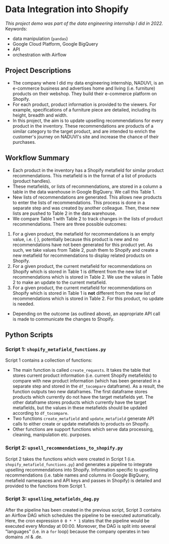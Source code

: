 # Data Integration into Shopify
*This project demo was part of the data engineering internship I did in 2022.*\
Keywords:
* data manipulation (```pandas```)
* Google Cloud Platform, Google BigQuery
* API
* orchestration with Airflow

## Project Descriptions
* The company where I did my data engineering internship, NADUVI, is an e-commerce business and advertises home and living (i.e. furniture) products on their webshop. They build their e-commerce platform on Shopify.
* For each product, product information is provided to the viewers. For example, specifications of a furniture piece are detailed, including its height, breadth and width.
* In this project, the aim is to update upselling recommendations for every product in the inventory. These recommendations are products of a similar category to the target product, and are intended to enrich the customer's journey on NADUVI's site and increase the chance of their purchases.



## Workflow Summary
* Each product in the inventory has a Shopify metafield for similar product recommendations. This metafield is in the format of a list of products (product handles).
* These metafields, or lists of recommendations, are stored in a column a table in the data warehouse in Google BigQuery. We call this Table 1.
* New lists of recommendations are generated. This allows new products to enter the lists of recommendations. This process is done in a separate step and was created by another colleague. Then, these new lists are pushed to Table 2 in the data warehouse.
* We compare Table 1 with Table 2 to track changes in the lists of product recommendations. There are three possible outcomes:
1. For a given product, the metafield for recommendations is an empty value, i.e. { }, potentially because this product is new and no recommendations have not been generated for this product yet. As such, we take values from Table 2, push them to Shopify and create a new metafield for recommendations to display related products on Shopify.
2. For a given product, the current metafield for recommendations on Shopify which is stored in Table 1 is different from the new list of recommendations which is stored in Table 2. We use the values in Table 2 to make an update to the current metafield.
3. For a given product, the current metafield for recommendations on Shopify which is stored in Table 1 is **not** different from the new list of recommendations which is stored in Table 2. For this product, no update is needed.
* Depending on the outcome (as outlined above), an appropriate API call is made to communicate the changes to Shopify.

## Python Scripts
### Script 1: ```shopify_metafield_functions.py```
Script 1 contains a collection of functions:
* The main function is called ```create_requests```. It takes the table that stores current product information (i.e. current Shopify metafields) to compare with new product information (which has been generated in a separate step and stored in the ```df_tocompare``` dataframe). As a result, the function outputs two new dataframes. The first dataframe stores products which currently do not have the target metafields yet. The other dataframe stores products which currently have the target metafields, but the values in these metafields should be updated according to ```df_tocompare```.
* Two functions ```create_metafield``` and ```update_metafield``` generate API calls to either create or update metafields to products on Shopify.
* Other functions are support functions which serve data processing, cleaning, manipulation etc. purposes.

### Script 2: ```upsell_recommendations_to_shopify.py```
Script 2 takes the functions which were created in Script 1 (i.e. ```shopify_metafield_functions.py```) and generates a pipeline to integrate upselling recommendations into Shopify. Information specific to upselling recommendations (i.e. table names and columns in Google BigQuery, metafield namespaces and API keys and passes in Shopify) is detailed and provided to the functions from Script 1.

### Script 3: ```upselling_metafields_dag.py```
After the pipeline has been created in the previous script, Script 3 contains an Airflow DAG which schedules the pipeline to be executed automatically. Here, the cron expression ```0 0 * * 1``` states that the pipeline would be executed every Monday at 00:00. Moreover, the DAG is split into several "languages" (i.e. in a ```for``` loop) because the company operates in two domains .nl & .de.
